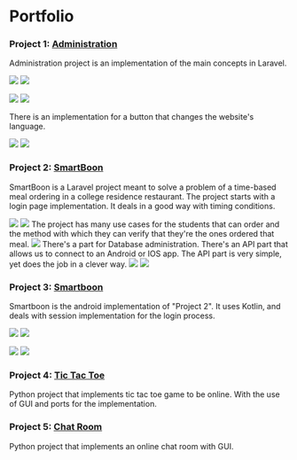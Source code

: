 # Portfolio

### Project 1: [Administration](https://github.com/alitaha21/Administration)
 Administration project is an implementation of the main concepts in Laravel.
 
 ![](/images/createCompany.png)
 ![](/images/addAnEmployee.png)
 
 ![](/images/displayCompanies.png)
 ![](/images/displayEmployees.png)
 
 There is an implementation for a button that changes the website's language.
 
 ![](/images/navigation.png)
 ![](/images/englishNavigation.png)

### Project 2: [SmartBoon](https://github.com/redaali1997/SmartBoon)

 SmartBoon is a Laravel project meant to solve a problem of a time-based meal ordering in a college residence restaurant.
 The project starts with a login page implementation. It deals in a good way with timing conditions.	
 
 ![](/images/Login.png)
 ![](/images/ShowOrders.png)
 The project has many use cases for the students that can order and the method with which they can verify that they're the ones ordered that meal.
  	![](/images/Students.png)
 There's a part for Database administration. 
 There's an API part that allows us to connect to an Android or IOS app. 
 The API part is very simple, yet does the job in a clever way.
  	![](/images/AddAUser.png)
  	![](/images/Moderators.png)

### Project 3: [Smartboon](https://github.com/alitaha21/Smartboon)
 Smartboon is the android implementation of "Project 2". 
 It uses Kotlin, and deals with session implementation for the login process.
 
 ![](/images/androidLogin.png) ![](/images/reserveAMeal.png) 
 
 ![](/images/cancelAReservation.png) ![](/images/about.png)

### Project 4: [Tic Tac Toe](https://github.com/alitaha21/tic-tac-toe-online)
 Python project that implements tic tac toe game to be online. 
 With the use of GUI and ports for the implementation.

### Project 5: [Chat Room](https://github.com/alitaha21/chat_room)
 Python project that implements an online chat room with GUI.
